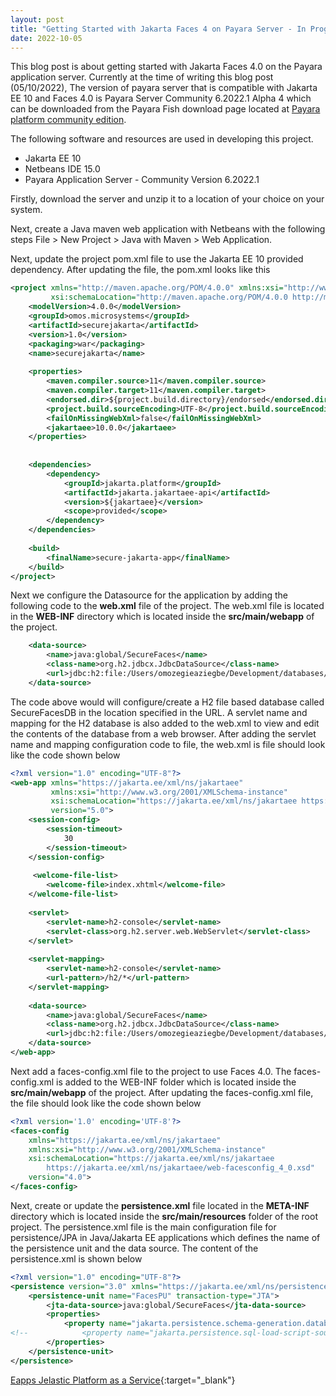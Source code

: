 ```yaml
---
layout: post
title: "Getting Started with Jakarta Faces 4 on Payara Server - In Progress (Not Yet Completed)"
date: 2022-10-05 
---
```


This blog post is about getting started with Jakarta Faces 4.0 on the Payara application server. Currently at the time of writing this blog post (05/10/2022), The version of payara server that is
compatible with Jakarta EE 10 and Faces 4.0 is Payara Server Community 6.2022.1 Alpha 4 which can be downloaded from the Payara Fish download
page located at [Payara platform community edition](https://www.payara.fish/downloads/payara-platform-community-edition/). 

The following software and resources are used in developing this project.

* Jakarta EE 10
* Netbeans IDE 15.0
* Payara Application Server - Community Version 6.2022.1

Firstly, download the server and unzip it to a location of your choice on your system. 

Next, create a Java maven web application with Netbeans with the following steps File > New Project > Java with Maven > Web Application.

Next, update the project pom.xml file to use the Jakarta EE 10 provided dependency. After updating the file, the pom.xml looks like this

```xml
<project xmlns="http://maven.apache.org/POM/4.0.0" xmlns:xsi="http://www.w3.org/2001/XMLSchema-instance"
         xsi:schemaLocation="http://maven.apache.org/POM/4.0.0 http://maven.apache.org/xsd/maven-4.0.0.xsd">
    <modelVersion>4.0.0</modelVersion>
    <groupId>omos.microsystems</groupId>
    <artifactId>securejakarta</artifactId>
    <version>1.0</version>
    <packaging>war</packaging>
    <name>securejakarta</name>
    
    <properties>
        <maven.compiler.source>11</maven.compiler.source>
        <maven.compiler.target>11</maven.compiler.target>
        <endorsed.dir>${project.build.directory}/endorsed</endorsed.dir>
        <project.build.sourceEncoding>UTF-8</project.build.sourceEncoding>
        <failOnMissingWebXml>false</failOnMissingWebXml>
        <jakartaee>10.0.0</jakartaee>
    </properties>
    
    
    <dependencies>
        <dependency>
            <groupId>jakarta.platform</groupId>
            <artifactId>jakarta.jakartaee-api</artifactId>
            <version>${jakartaee}</version>
            <scope>provided</scope>
        </dependency>
    </dependencies>
    
    <build>
        <finalName>secure-jakarta-app</finalName>
    </build>
</project>
```

Next we configure the Datasource for the application by adding the following code to the **web.xml** file of the project. The web.xml file is located
in the **WEB-INF** directory which is located inside the **src/main/webapp** of the project.


```xml
    <data-source>
        <name>java:global/SecureFaces</name>
        <class-name>org.h2.jdbcx.JdbcDataSource</class-name>
        <url>jdbc:h2:file:/Users/omozegieaziegbe/Development/databases/SecureFacesDB;DB_CLOSE_ON_EXIT=FALSE</url>
    </data-source>
```

The code above would will configure/create a H2 file based database called SecureFacesDB in the location specified in the URL.
A servlet name and mapping for the H2 database is also added to the web.xml to view and edit the contents of the database from a web browser. After adding the servlet name and mapping configuration code to
file, the web.xml is file should look like the code shown below

```xml
<?xml version="1.0" encoding="UTF-8"?>
<web-app xmlns="https://jakarta.ee/xml/ns/jakartaee"
         xmlns:xsi="http://www.w3.org/2001/XMLSchema-instance"
         xsi:schemaLocation="https://jakarta.ee/xml/ns/jakartaee https://jakarta.ee/xml/ns/jakartaee/web-app_5_0.xsd"
         version="5.0">
    <session-config>
        <session-timeout>
            30
        </session-timeout>
    </session-config>
    
     <welcome-file-list>
        <welcome-file>index.xhtml</welcome-file>
    </welcome-file-list>
    
    <servlet>
        <servlet-name>h2-console</servlet-name>
        <servlet-class>org.h2.server.web.WebServlet</servlet-class>
    </servlet>
    
    <servlet-mapping>
        <servlet-name>h2-console</servlet-name>
        <url-pattern>/h2/*</url-pattern>
    </servlet-mapping>
    
    <data-source>
        <name>java:global/SecureFaces</name>
        <class-name>org.h2.jdbcx.JdbcDataSource</class-name>
        <url>jdbc:h2:file:/Users/omozegieaziegbe/Development/databases/SecureFacesDB;DB_CLOSE_ON_EXIT=FALSE</url>
    </data-source>
</web-app>
```

Next add a faces-config.xml file to the project to use Faces 4.0. The faces-config.xml is added to the WEB-INF folder which is located inside the **src/main/webapp** of the project.
After updating the faces-config.xml file, the file should look like the code shown below

```xml
<?xml version='1.0' encoding='UTF-8'?>
<faces-config
    xmlns="https://jakarta.ee/xml/ns/jakartaee"
    xmlns:xsi="http://www.w3.org/2001/XMLSchema-instance"
    xsi:schemaLocation="https://jakarta.ee/xml/ns/jakartaee
        https://jakarta.ee/xml/ns/jakartaee/web-facesconfig_4_0.xsd"
    version="4.0">
</faces-config>
```

Next, create or update the **persistence.xml** file located in the **META-INF** directory which is located inside the **src/main/resources** folder of the root project.
The persistence.xml file is the main configuration file for persistence/JPA in Java/Jakarta EE applications which defines the name of the persistence unit and the data source. The content of the
persistence.xml is shown below

```xml
<?xml version="1.0" encoding="UTF-8"?>
<persistence version="3.0" xmlns="https://jakarta.ee/xml/ns/persistence" xmlns:xsi="http://www.w3.org/2001/XMLSchema-instance" xsi:schemaLocation="https://jakarta.ee/xml/ns/persistence https://jakarta.ee/xml/ns/persistence/persistence_3_0.xsd">
    <persistence-unit name="FacesPU" transaction-type="JTA">
        <jta-data-source>java:global/SecureFaces</jta-data-source>
        <properties>
            <property name="jakarta.persistence.schema-generation.database.action" value="create"/>
<!--            <property name="jakarta.persistence.sql-load-script-source" value="insertEmployee.sql"/>-->
        </properties>
    </persistence-unit>
</persistence>
```

[Eapps Jelastic Platform as a Service](https://portal.eapps.com/aff.php?aff=2289 "Eapps Jelastic PaaS"){:target="_blank"}